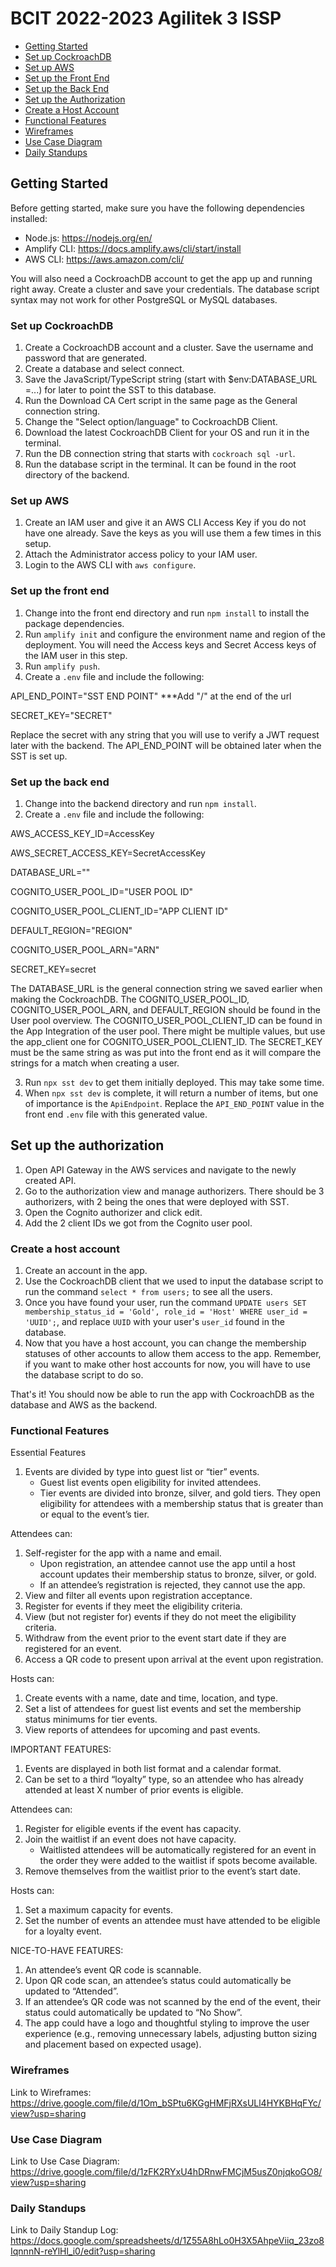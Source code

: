 # BCIT 2022-2023 Agilitek 3 ISSP

- [Getting Started](#getting-started)
- [Set up CockroachDB](#set-up-cockroachdb)
- [Set up AWS](#set-up-aws)
- [Set up the Front End](#set-up-the-front-end)
- [Set up the Back End](#set-up-the-back-end)
- [Set up the Authorization](#set-up-the-authorization)
- [Create a Host Account](#create-a-host-account)
- [Functional Features](#functional-features)
- [Wireframes](#wireframes)
- [Use Case Diagram](#use-case-diagram)
- [Daily Standups](#daily-standups)

## Getting Started

Before getting started, make sure you have the following dependencies installed:

- Node.js: https://nodejs.org/en/
- Amplify CLI: https://docs.amplify.aws/cli/start/install
- AWS CLI: https://aws.amazon.com/cli/

You will also need a CockroachDB account to get the app up and running right away. Create a cluster and save your credentials. The database script syntax may not work for other PostgreSQL or MySQL databases.

### Set up CockroachDB

1. Create a CockroachDB account and a cluster. Save the username and password that are generated.
2. Create a database and select connect.
3. Save the JavaScript/TypeScript string (start with $env:DATABASE_URL =...) for later to point the SST to this database.
4. Run the Download CA Cert script in the same page as the General connection string.
5. Change the "Select option/language" to CockroachDB Client.
6. Download the latest CockroachDB Client for your OS and run it in the terminal.
7. Run the DB connection string that starts with `cockroach sql -url`.
8. Run the database script in the terminal. It can be found in the root directory of the backend.

### Set up AWS

1. Create an IAM user and give it an AWS CLI Access Key if you do not have one already. Save the keys as you will use them a few times in this setup.
2. Attach the Administrator access policy to your IAM user.
3. Login to the AWS CLI with `aws configure`.

### Set up the front end

1. Change into the front end directory and run `npm install` to install the package dependencies.
2. Run `amplify init` and configure the environment name and region of the deployment. You will need the Access keys and Secret Access keys of the IAM user in this step.
3. Run `amplify push`.
4. Create a `.env` file and include the following:

  API_END_POINT="SST END POINT"  ***Add "/" at the end of the url
  
  SECRET_KEY="SECRET"

Replace the secret with any string that you will use to verify a JWT request later with the backend. The API_END_POINT will be obtained later when the SST is set up.

### Set up the back end

1. Change into the backend directory and run `npm install`.
2. Create a `.env` file and include the following:

  AWS_ACCESS_KEY_ID=AccessKey
  
  AWS_SECRET_ACCESS_KEY=SecretAccessKey
  
  DATABASE_URL=""  
  
  COGNITO_USER_POOL_ID="USER POOL ID"
  
  COGNITO_USER_POOL_CLIENT_ID="APP CLIENT ID"
  
  DEFAULT_REGION="REGION"
  
  COGNITO_USER_POOL_ARN="ARN"
  
  SECRET_KEY=secret

The DATABASE_URL is the general connection string we saved earlier when making the CockroachDB. The COGNITO_USER_POOL_ID, COGNITO_USER_POOL_ARN, and DEFAULT_REGION should be found in the User pool overview. The COGNITO_USER_POOL_CLIENT_ID can be found in the App Integration of the user pool. There might be multiple values, but use the app_client one for COGNITO_USER_POOL_CLIENT_ID. The SECRET_KEY must be the same string as was put into the front end as it will compare the strings for a match when creating a user.

3. Run `npx sst dev` to get them initially deployed. This may take some time.
4. When `npx sst dev` is complete, it will return a number of items, but one of importance is the `ApiEndpoint`. Replace the `API_END_POINT` value in the front end `.env` file with this generated value.


## Set up the authorization

1. Open API Gateway in the AWS services and navigate to the newly created API.
2. Go to the authorization view and manage authorizers. There should be 3 authorizers, with 2 being the ones that were deployed with SST.
3. Open the Cognito authorizer and click edit.
4. Add the 2 client IDs we got from the Cognito user pool.

### Create a host account

1. Create an account in the app.
2. Use the CockroachDB client that we used to input the database script to run the command `select * from users;` to see all the users.
3. Once you have found your user, run the command `UPDATE users SET membership_status_id = 'Gold', role_id = 'Host' WHERE user_id = 'UUID';`, and replace `UUID` with your user's `user_id` found in the database.
4. Now that you have a host account, you can change the membership statuses of other accounts to allow them access to the app. Remember, if you want to make other host accounts for now, you will have to use the database script to do so.

That's it! You should now be able to run the app with CockroachDB as the database and AWS as the backend.

### Functional Features
Essential Features
1.	Events are divided by type into guest list or “tier” events.
       - Guest list events open eligibility for invited attendees. 
       - Tier events are divided into bronze, silver, and gold tiers. They open eligibility for attendees with a membership status that is greater than or equal to the event’s tier.

Attendees can:
1.	Self-register for the app with a name and email.
      - Upon registration, an attendee cannot use the app until a host account updates their membership status to bronze, silver, or gold.
      - If an attendee’s registration is rejected, they cannot use the app.
2.	View and filter all events upon registration acceptance.
3.	Register for events if they meet the eligibility criteria. 
4.	View (but not register for) events if they do not meet the eligibility criteria.
5.	Withdraw from the event prior to the event start date if they are registered for an event.
6.	Access a QR code to present upon arrival at the event upon registration.

Hosts can:
1.	Create events with a name, date and time, location, and type.
2.	Set a list of attendees for guest list events and set the membership status minimums for tier events.
3.	View reports of attendees for upcoming and past events.

IMPORTANT FEATURES:
1.	Events are displayed in both list format and a calendar format.
2.	Can be set to a third “loyalty” type, so an attendee who has already attended at least X number of prior events is eligible.

Attendees can:
1.	Register for eligible events if the event has capacity.
2.	Join the waitlist if an event does not have capacity.
      - Waitlisted attendees will be automatically registered for an event in the order they were added to the waitlist if spots become available.
3.	Remove themselves from the waitlist prior to the event’s start date. 

Hosts can:
1.	Set a maximum capacity for events.
2.	Set the number of events an attendee must have attended to be eligible for a loyalty event.

NICE-TO-HAVE FEATURES:
1.	An attendee’s event QR code is scannable. 
2.	Upon QR code scan, an attendee’s status could automatically be updated to “Attended”. 
3.	If an attendee’s QR code was not scanned by the end of the event, their status could automatically be updated to “No Show”. 
4.	The app could have a logo and thoughtful styling to improve the user experience (e.g., removing unnecessary labels, adjusting button sizing and placement based on expected usage). 

### Wireframes
Link to Wireframes: https://drive.google.com/file/d/1Om_bSPtu6KGgHMFjRXsULl4HYKBHqFYc/view?usp=sharing

### Use Case Diagram
Link to Use Case Diagram: https://drive.google.com/file/d/1zFK2RYxU4hDRnwFMCjM5usZ0njqkoGO8/view?usp=sharing

### Daily Standups
Link to Daily Standup Log: https://docs.google.com/spreadsheets/d/1Z55A8hLo0H3X5AhpeViiq_23zo8IqnnnN-reYlHl_i0/edit?usp=sharing
